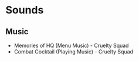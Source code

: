 # Sounds
## Music
 - Memories of HQ (Menu Music) - Cruelty Squad
 - Combat Cocktail (Playing Music) - Cruelty Squad

